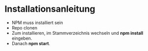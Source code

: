 # Installationsanleitung

* NPM muss installiert sein
* Repo clonen
* Zum installieren, im Stammverzeichnis wechseln und **npm install** eingeben.
* Danach **npm start**.

